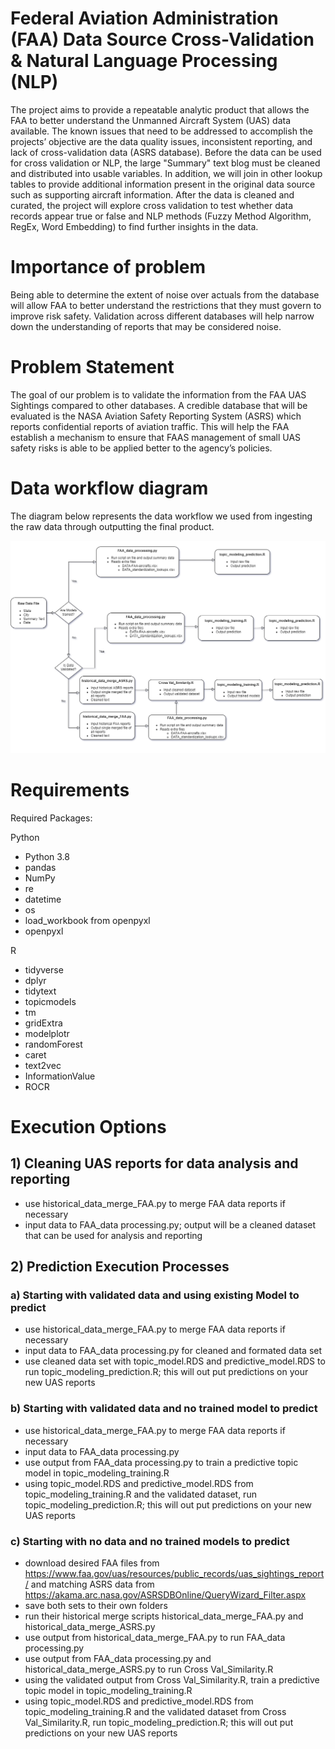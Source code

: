 # Federal Aviation Administration (FAA) Data Source Cross-Validation & Natural Language Processing (NLP)
The project aims to provide a repeatable analytic product that allows the FAA to better understand the Unmanned Aircraft System (UAS) data available. The known issues that need to be addressed to accomplish the projects’ objective are the data quality issues, inconsistent reporting, and lack of cross-validation data (ASRS database). Before the data can be used for cross validation or NLP, the large "Summary" text blog must be cleaned and distributed into usable variables. In addition, we will join in other lookup tables to provide additional information present in the original data source such as supporting aircraft information. After the data is cleaned and curated, the project will explore cross validation to test whether data records appear true or false and NLP methods (Fuzzy Method Algorithm, RegEx, Word Embedding) to find further insights in the data. 

# Importance of problem 
Being able to determine the extent of noise over actuals from the database will allow FAA to better understand the restrictions that they must govern to improve risk safety. Validation across different databases will help narrow down the understanding of reports that may be considered noise.

# Problem Statement 
The goal of our problem is to validate the information from the FAA UAS Sightings compared to other databases. A credible database that will be evaluated is the NASA Aviation Safety Reporting System (ASRS) which reports confidential reports of aviation traffic. This will help the FAA establish a mechanism to ensure that FAAS management of small UAS safety risks is able to be applied better to the agency’s policies.

# Data workflow diagram
The diagram below represents the data workflow we used from ingesting the raw data through outputting the final product.

![Workflow Diagram](https://github.com/jrainey4-GMU/GMU-DAEN-690-Team-Noise/blob/0a43aa42314a6dd60c0a38e644e42275d545184e/Workflow%20Diagram.png)


# Requirements
Required Packages:

 Python
* Python 3.8
* pandas
* NumPy
* re
* datetime
* os
* load_workbook from openpyxl
* openpyxl

R 
* tidyverse
* dplyr
* tidytext
* topicmodels
* tm
* gridExtra
* modelplotr
* randomForest
* caret
* text2vec
* InformationValue
* ROCR

# Execution Options
## 1) Cleaning UAS reports for data analysis and reporting
* use historical_data_merge_FAA.py to merge FAA data reports if necessary
* input data to FAA_data processing.py; output will be a cleaned dataset that can be used for analysis and reporting

## 2) Prediction Execution Processes
### a) Starting with validated data and using existing Model to predict
* use historical_data_merge_FAA.py to merge FAA data reports if necessary
* input data to FAA_data processing.py for cleaned and formated data set
* use cleaned data set with topic_model.RDS and predictive_model.RDS to run topic_modeling_prediction.R; this will out put predictions on your new UAS reports

### b) Starting with validated data and no trained model to predict
* use historical_data_merge_FAA.py to merge FAA data reports if necessary
* input data to FAA_data processing.py
* use output from FAA_data processing.py to train a predictive topic model in topic_modeling_training.R
* using topic_model.RDS and predictive_model.RDS from topic_modeling_training.R and the validated dataset, run topic_modeling_prediction.R; this will out put predictions on your new UAS reports

### c) Starting with no data and no trained models to predict
* download desired FAA files from https://www.faa.gov/uas/resources/public_records/uas_sightings_report/ and matching ASRS data from https://akama.arc.nasa.gov/ASRSDBOnline/QueryWizard_Filter.aspx
* save both sets to their own folders
* run their historical merge scripts historical_data_merge_FAA.py and historical_data_merge_ASRS.py
* use output from historical_data_merge_FAA.py to run FAA_data processing.py
* use output from FAA_data processing.py and historical_data_merge_ASRS.py to run Cross Val_Similarity.R
* using the validated output from Cross Val_Similarity.R, train a predictive topic model in topic_modeling_training.R
* using topic_model.RDS and predictive_model.RDS from topic_modeling_training.R and the validated dataset from Cross Val_Similarity.R, run topic_modeling_prediction.R; this will out put predictions on your new UAS reports



